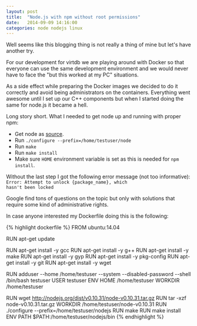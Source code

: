 ```yaml
---
layout: post
title:  "Node.js with npm without root permissions"
date:   2014-09-09 14:16:00
categories: node nodejs linux
---
```

Well seems like this blogging thing is not really a thing of mine but let's have another try.

For our development for virtdb we are playing around with Docker so that everyone can use the same development environment and we would never have to face the "but this worked at my PC" situations.

As a side effect while preparing the Docker images we decided to do it correctly and avoid being administrators on the containers. Everything went awesome until I set up our C++ components but when I started doing the same for node.js it became a hell.

Long story short. What I needed to get node up and running with proper npm:

  - Get node as [source](http://nodejs.org/download/).
  - Run  <code>./configure --prefix=/home/testuser/node</code>
  - Run <code>make</code>
  - Run <code>make install</code>
  - Make sure <code>HOME</code> environment variable is set as this is needed for <code>npm install</code>.

Without the last step I got the following error message (not too informative):
<code>Error: Attempt to unlock {package_name}, which hasn't been locked</code>

Google find tons of questions on the topic but only with solutions that require some kind of administrative rights.

In case anyone interested my Dockerfile doing this is the following:  

{% highlight dockerfile %}
FROM ubuntu:14.04

RUN apt-get update

RUN apt-get install -y gcc
RUN apt-get install -y g++
RUN apt-get install -y make
RUN apt-get install -y gyp
RUN apt-get install -y pkg-config
RUN apt-get install -y git
RUN apt-get install -y wget

RUN adduser --home /home/testuser --system --disabled-password --shell /bin/bash testuser
USER testuser
ENV HOME /home/testuser
WORKDIR /home/testuser

RUN wget http://nodejs.org/dist/v0.10.31/node-v0.10.31.tar.gz
RUN tar -xzf node-v0.10.31.tar.gz
WORKDIR /home/testuser/node-v0.10.31
RUN ./configure --prefix=/home/testuser/nodejs
RUN make
RUN make install
ENV PATH $PATH:/home/testuser/nodejs/bin
{% endhighlight %}